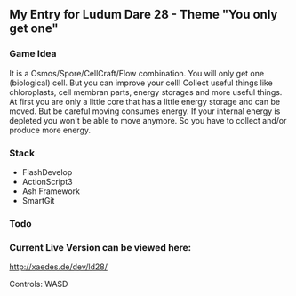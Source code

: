 

My Entry for Ludum Dare 28 - Theme "You only get one" 
-------------------------

### Game Idea

It is a Osmos/Spore/CellCraft/Flow combination.
You will only get one (biological) cell.
But you can improve your cell!
Collect useful things like chloroplasts, cell membran parts, energy storages and more useful things.
At first you are only a little core that has a little energy storage and can be moved. But be careful 
moving consumes energy. If your internal energy is depleted you won't be able to move anymore.
So you have to collect and/or produce more energy.


### Stack

* FlashDevelop
* ActionScript3
* Ash Framework
* SmartGit

### Todo


### Current Live Version can be viewed here:

http://xaedes.de/dev/ld28/
	
Controls: WASD